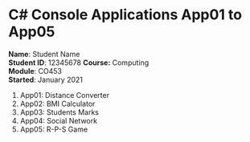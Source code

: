 # C# Console Applications App01 to App05
**Name**: Student Name  
**Student ID**: 12345678
**Course:** Computing    
**Module**: CO453    
**Started**: January 2021    

1. App01: Distance Converter
2. App02: BMI Calculator
3. App03: Students Marks
4. App04: Social Network
5. App05: R-P-S Game

